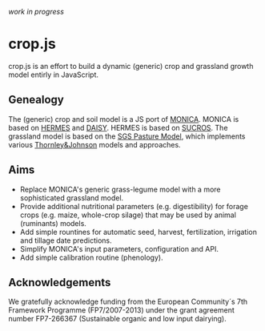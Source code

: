 _work in progress_

crop.js
=======

crop.js is an effort to build a dynamic (generic) crop and grassland growth model entirly in JavaScript.

## Genealogy
The (generic) crop and soil model is a JS port of [MONICA](http://monica.agrosystem-models.com/). MONICA is based on [HERMES](http://www.zalf.de/en/forschung/institute/lsa/forschung/oekomod/hermes/Pages/default.aspx) and [DAISY](https://code.google.com/p/daisy-model/). HERMES is based on [SUCROS](http://models.pps.wur.nl/node/3). The grassland model is based on the [SGS Pasture Model](http://imj.com.au/sgs/), which implements various [Thornley&Johnson](http://scholar.google.de/scholar?q=Thornley+Johnson+grass) models and approaches.

## Aims
- Replace MONICA's generic grass-legume model with a more sophisticated grassland model.
- Provide additional nutritional parameters (e.g. digestibility) for forage crops (e.g. maize, whole-crop silage) that may be used by animal (ruminants) models.
- Add simple rountines for automatic seed, harvest, fertilization, irrigation and tillage date predictions.
- Simplify MONICA's input parameters, configuration and API.
- Add simple calibration routine (phenology).

## Acknowledgements

We gratefully acknowledge funding from the European Community´s 7th Framework Programme (FP7/2007-2013) under the grant 
agreement number FP7-266367 (Sustainable organic and low input dairying).
